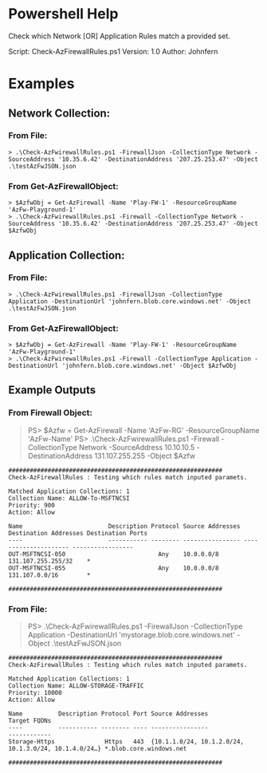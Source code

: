 # Powershell Help
Check which Network [OR] Application Rules match a provided set.

Script: Check-AzFirewallRules.ps1
Version: 1.0
Author: Johnfern

# Examples
## Network Collection:
### From File:
````
> .\Check-AzFwirewallRules.ps1 -FirewallJson -CollectionType Network -SourceAddress '10.35.6.42' -DestinationAddress '207.25.253.47' -Object .\testAzFwJSON.json
````
### From Get-AzFirewallObject:
````
> $AzfwObj = Get-AzFirewall -Name 'Play-FW-1' -ResourceGroupName 'AzFw-Playground-1'
> .\Check-AzFwirewallRules.ps1 -Firewall -CollectionType Network -SourceAddress '10.35.6.42' -DestinationAddress '207.25.253.47' -Object $AzfwObj
````

## Application Collection: 
### From File:
````
> .\Check-AzFwirewallRules.ps1 -FirewallJson -CollectionType Application -DestinationUrl 'johnfern.blob.core.windows.net' -Object .\testAzFwJSON.json
````
### From Get-AzFirewallObject:
````
> $AzfwObj = Get-AzFirewall -Name 'Play-FW-1' -ResourceGroupName 'AzFw-Playground-1'
> .\Check-AzFwirewallRules.ps1 -Firewall -CollectionType Application -DestinationUrl 'johnfern.blob.core.windows.net' -Object $AzfwObj
````

## Example Outputs
### From Firewall Object:
> PS> $Azfw = Get-AzFirewall -Name 'AzFw-RG' -ResourceGroupName 'AzFw-Name'
> PS> .\Check-AzFwirewallRules.ps1 -Firewall -CollectionType Network -SourceAddress 10.10.10.5 -DestinationAddress 131.107.255.255 -Object $Azfw
```
############################################################
Check-AzFirewallRules : Testing which rules match inputed paramets.

Matched Application Collections: 1
Collection Name: ALLOW-To-MSFTNCSI
Priority: 900
Action: Allow

Name                        Description Protocol Source Addresses Destination Addresses Destination Ports
----                        ----------- -------- ---------------- --------------------- -----------------
OUT-MSFTNCSI-050                          Any    10.0.0.0/8       131.107.255.255/32    *
OUT-MSFTNCSI-055                          Any    10.0.0.0/8       131.107.0.0/16        *

############################################################
```
### From File:
> PS> .\Check-AzFwirewallRules.ps1 -FirewallJson -CollectionType Application -DestinationUrl 'mystorage.blob.core.windows.net' -Object .\testAzFwJSON.json
```
############################################################
Check-AzFirewallRules : Testing which rules match inputed paramets.

Matched Application Collections: 1
Collection Name: ALLOW-STORAGE-TRAFFIC
Priority: 10000
Action: Allow

Name          Description Protocol Port Source Addresses                                     Target FQDNs
----          ----------- -------- ---- ----------------                                     ------------
Storage-Https              Https   443  {10.1.1.0/24, 10.1.2.0/24, 10.1.3.0/24, 10.1.4.0/24…} *.blob.core.windows.net

############################################################
```

